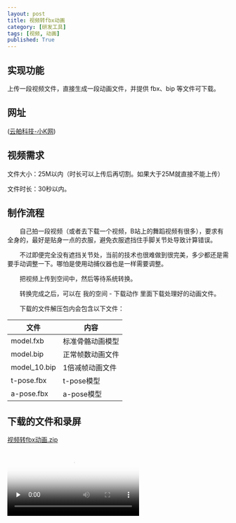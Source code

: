 ```yaml
---
layout: post
title: 视频转fbx动画
category: [研发工具]
tags: [视频, 动画]
published: True
---
```



## 实现功能
上传一段视频文件，直接生成一段动画文件，并提供 fbx、bip 等文件可下载。



## 网址
([云舶科技-小K网](https://xk.yunboai.com/))



## 视频需求
文件大小：25M以内（时长可以上传后再切割。如果大于25M就直接不能上传）

文件时长：30秒以内。



## 制作流程
　　自己拍一段视频（或者去下载一个视频，B站上的舞蹈视频有很多），要求有全身的，最好是贴身一点的衣服，避免衣服遮挡住手脚关节处导致计算错误。

　　不过即便完全没有遮挡关节处，当前的技术也很难做到很完美，多少都还是需要手动调整一下。哪怕是使用动捕仪器也是一样需要调整。

　　把视频上传到空间中，然后等待系统转换。

　　转换完成之后，可以在 我的空间 - 下载动作 里面下载处理好的动画文件。

　　下载的文件解压包内会包含以下文件：

| 文件 | 内容 |
| ---- | ---- |
| model.fxb | 标准骨骼动画模型 |
| model.bip | 正常帧数动画文件 |
| model_10.bip | 1倍减帧动画文件 |
| t-pose.fbx | t-pose模型 |
| a-pose.fbx | a-pose模型 |



## 下载的文件和录屏
[视频转fbx动画.zip](/public/img/视频转fbx动画/视频转fbx动画.zip)


<video id="video" controls="" preload="none" poster="封面">
      <source id="mp4" src="/public/img/视频转fbx动画/视频转fbx动画.mp4" type="video/mp4">
</videos>
